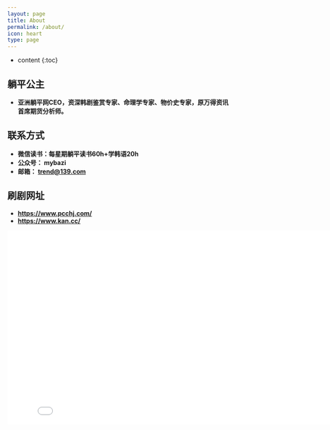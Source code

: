 ```yaml
---
layout: page
title: About
permalink: /about/
icon: heart
type: page
---
```


* content
{:toc}

## 躺平公主
* **亚洲躺平网CEO，资深韩剧鉴赏专家、命理学专家、物价史专家，原万得资讯首席期货分析师。**
## 联系方式
* **微信读书：每星期躺平读书60h+学韩语20h**
* **公众号： mybazi**
* **邮箱： trend@139.com**
## 刷剧网址
* **https://www.pcchj.com/**
* **https://www.kan.cc/**
<iframe frameborder="0" width="825" height="440" iframe src="//player.bilibili.com/player.html?aid=18808058&bvid=BV1vW411e7Z7&cid=30675519&page=1" scrolling="no" border="0" frameborder="no" framespacing="0" allowfullscreen="true"> </iframe>
